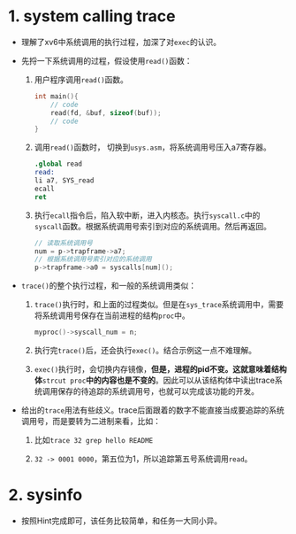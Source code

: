 # 1. system calling trace

- 理解了xv6中系统调用的执行过程，加深了对`exec`的认识。
- 先捋一下系统调用的过程，假设使用`read()`函数：

    1. 用户程序调用`read()`函数。
        ```cpp
        int main(){
            // code
            read(fd, &buf, sizeof(buf));
            // code
        }
        ```

    2. 调用`read()`函数时， 切换到`usys.asm`，将系统调用号压入a7寄存器。
        ```S
        .global read
        read:
        li a7, SYS_read
        ecall
        ret
        ```
    3. 执行`ecall`指令后，陷入软中断，进入内核态。执行`syscall.c`中的`syscall`函数。根据系统调用号索引到对应的系统调用。然后再返回。
        ```cpp
        // 读取系统调用号
        num = p->trapframe->a7;
        // 根据系统调用号索引对应的系统调用
        p->trapframe->a0 = syscalls[num]();
        ```

- `trace()`的整个执行过程，和一般的系统调用类似：

    1. `trace()`执行时，和上面的过程类似。但是在`sys_trace`系统调用中，需要将系统调用号保存在当前进程的结构`proc`中。
        ```cpp
        myproc()->syscall_num = n;
        ```
    
    2. 执行完`trace()`后，还会执行`exec()`。结合示例这一点不难理解。
    3. `exec()`执行时，会切换内存镜像，**但是，进程的pid不变。这就意味着结构体**`strcut proc`**中的内容也是不变的**。因此可以从该结构体中读出trace系统调用保存的待追踪的系统调用号，也就可以完成该功能的开发。
- 给出的`trace`用法有些歧义。trace后面跟着的数字不能直接当成要追踪的系统调用号，而是要转为二进制来看，比如：

    1. 比如`trace 32 grep hello README`

    2. `32 -> 0001 0000`，第五位为1，所以追踪第五号系统调用`read`。 

# 2. sysinfo 

- 按照Hint完成即可，该任务比较简单，和任务一大同小异。    